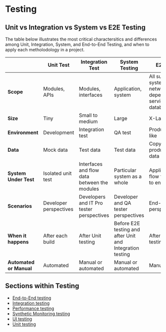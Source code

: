 # Testing

## Unit vs Integration vs System vs E2E Testing

The table below illustrates the most critical charactersitics and differences among Unit, Integration, System, and End-to-End Testing, and when to apply each metholodology in a project.

|  | Unit Test | Integration Test | System Testing | E2E Test |
|----|-----------|------------|------|----------|
| **Scope** | Modules, APIs | Modules, interfaces | Application, system | All sub-systems, network dependencies, services and databases |
| **Size** | Tiny | Small to medium | Large | X-Large |
| **Environment** | Development | Integration test | QA test | Production like |
| **Data** | Mock data | Test data | Test data | Copy of real production data |
| **System Under Test** | Isolated unit test | Interfaces and flow data between the modules | Particular system as a whole | Application flow from start to end |
| **Scenarios** | Developer perspectives | Developers and IT Pro tester perspectives | Developer and QA tester perspectives | End-user perspectives |
| **When it happens** | After each build | After Unit testing | Before E2E testing and after Unit and Integration testing | After System testing |
**Automated or Manual** | Automated | Manual or automated  | Manual or automated | Manual |

## Sections within Testing

- [End-to-End testing](e2e-testing/readme.md)
- [Integration testing](integration-testing/readme.md)
- [Performance testing](performance-testing/readme.md)
- [Synthetic Monitoring testing](synthetic-monitoring-tests/readme.md)
- [UI testing](ui-testing/readme.md)
- [Unit testing](unit-testing/readme.md)
